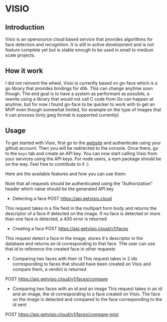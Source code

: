 # VISIO
## Introduction
Visio is an opensource cloud based service that provides algorithms for face detection and recognition. It is still in active development and is not feature complete yet but is stable enough to be
used in small to medium scale projects.

## How it work
I did not reinvent the wheel, Visio is currently based on go-face which is a go library that provides bindings for dlib. This can change anytime soon though. The end goal is to have a system as 
performant as possible, a rewrite using a library that would not call C code from Go can happen at anytime, but for now I found go-face to be quicker to work with to get an MVP even though somewhat
limited, for example on the type of images that it can process (only jpeg format is supported currently)

## Usage
To get started with Visio, first go to the [website](https://getvisio.cloud) and authenticate using your github account. Then you will be redirected to the console. Once there, go to the `keys` tab
and create an API key. You can now start calling Visio from your services using the API keys. For node users, a npm package should be on the way. Feel free to contribute to it :)

Here are the available features and how you can use them:

Note that all requests should be authenticated using the "Authorization" header which value should be the generated API key

* Detecting a face 
POST https://api.getvisio.cloud

This request takes in a file field in the multipart form body and returns the descriptor of a face if detected on the image. If no face is detected or more than one face is detected, a 400 error is
returned

* Creating a face
POST https://api.getvisio.cloud/v1/faces

This request detect a face in the image, stores it's descriptor in the database and returns an id corresponding to that face. THe user can use that id to reference the created face in other requests

* Comparing two faces with their id
This request takes in 2 ids corresponding to faces that should have been created on Visio and compare them, a verdict is returned

POST https://api.getvisio.cloud/v1/faces/compare


* Comparing two faces with an id and an image
This request takes in an id and an image, the id corresponding to a face created on Visio. The face on the image is detected and compared to the face corresponding to the id sent

POST https://api.getvisio.cloud/v1/faces/compare-mixt
